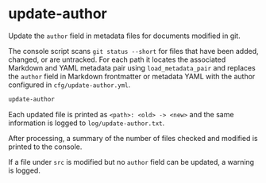 # update-author

Update the `author` field in metadata files for documents modified in git.

The console script scans `git status --short` for files that have been added,
changed, or are untracked. For each path it locates the associated Markdown and YAML
metadata pair using `load_metadata_pair` and replaces the `author` field in
Markdown frontmatter or metadata YAML with the author configured in
`cfg/update-author.yml`.

```bash
update-author
```

Each updated file is printed as `<path>: <old> -> <new>` and the same
information is logged to `log/update-author.txt`.

After processing, a summary of the number of files checked and modified is
printed to the console.

If a file under `src` is modified but no `author` field can be updated, a
warning is logged.

